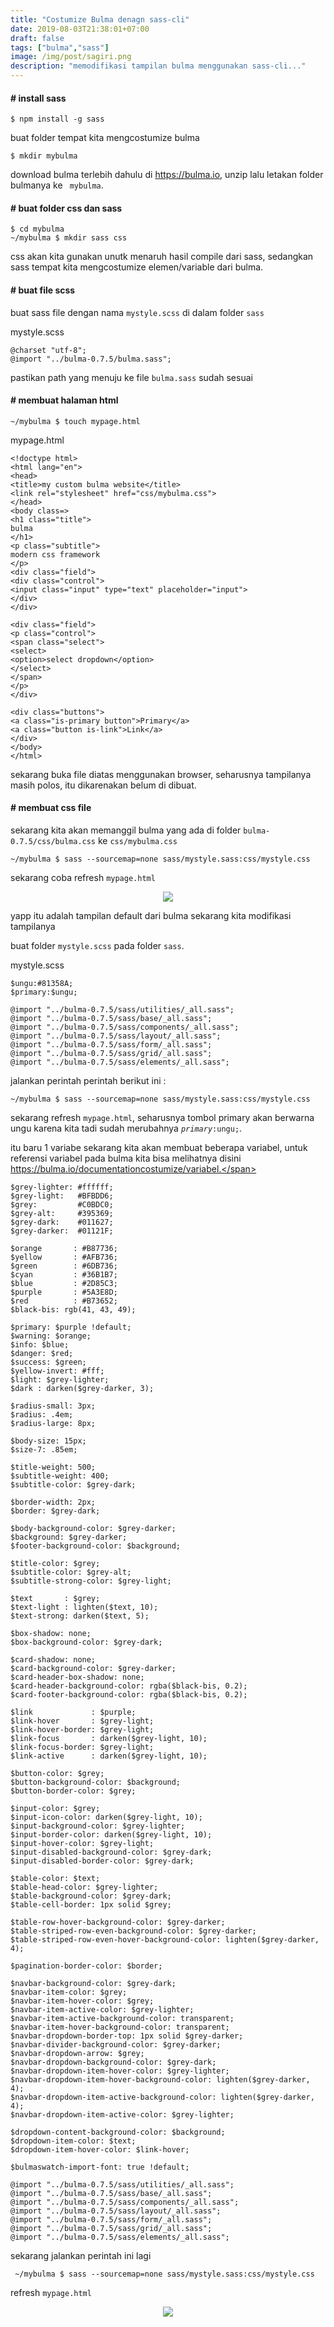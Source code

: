 ```yaml
---
title: "Costumize Bulma denagn sass-cli"
date: 2019-08-03T21:38:01+07:00
draft: false
tags: ["bulma","sass"]
image: /img/post/sagiri.png
description: "memodifikasi tampilan bulma menggunakan sass-cli..."
---
```


#### # install sass

    $ npm install -g sass

buat folder tempat kita mengcostumize bulma

    $ mkdir mybulma

download bulma terlebih dahulu di https://bulma.io, unzip lalu letakan folder bulmanya ke <code> mybulma</code>.

#### # buat folder css dan sass

    $ cd mybulma
    ~/mybulma $ mkdir sass css

css akan kita gunakan unutk menaruh hasil compile dari sass, sedangkan sass tempat kita mengcostumize elemen/variable dari bulma.

#### # buat file scss
buat sass file dengan nama <code>mystyle.scss</code> di dalam folder <code>sass</code>

mystyle.scss

    @charset "utf-8";
    @import "../bulma-0.7.5/bulma.sass";

pastikan path yang menuju ke file <code>bulma.sass</code> sudah sesuai

#### # membuat halaman html

    ~/mybulma $ touch mypage.html

mypage.html

    <!doctype html>
    <html lang="en">
    <head>
    <title>my custom bulma website</title>
    <link rel="stylesheet" href="css/mybulma.css">
    </head>
    <body class=>
    <h1 class="title">
    bulma
    </h1>
    <p class="subtitle">
    modern css framework
    </p>
    <div class="field">
    <div class="control">
    <input class="input" type="text" placeholder="input">
    </div>
    </div>

    <div class="field">
    <p class="control">
    <span class="select">
    <select>
    <option>select dropdown</option>
    </select>
    </span>
    </p>
    </div>

    <div class="buttons">
    <a class="is-primary button">Primary</a>
    <a class="button is-link">Link</a>
    </div>
    </body>
    </html>

sekarang buka file diatas menggunakan browser, seharusnya tampilanya masih polos, itu dikarenakan <code><link rel="stylesheet" href="css/mybulma.css"></code> belum di dibuat.

#### # membuat css file
sekarang kita akan memanggil bulma yang ada di folder <code>bulma-0.7.5/css/bulma.css</code> ke <code>css/mybulma.css</code>

    ~/mybulma $ sass --sourcemap=none sass/mystyle.sass:css/mystyle.css

sekarang coba refresh <code>mypage.html</code>

<center>
<img src="/img/post/costumize-bulma.png">
</center>


yapp itu adalah tampilan default dari bulma sekarang kita modifikasi tampilanya

buat folder <code>mystyle.scss</code> pada folder <code>sass</code>.

mystyle.scss

    $ungu:#81358A;
    $primary:$ungu;

    @import "../bulma-0.7.5/sass/utilities/_all.sass";
    @import "../bulma-0.7.5/sass/base/_all.sass";
    @import "../bulma-0.7.5/sass/components/_all.sass";
    @import "../bulma-0.7.5/sass/layout/_all.sass";
    @import "../bulma-0.7.5/sass/form/_all.sass";
    @import "../bulma-0.7.5/sass/grid/_all.sass";
    @import "../bulma-0.7.5/sass/elements/_all.sass";

jalankan perintah perintah berikut ini :

    ~/mybulma $ sass --sourcemap=none sass/mystyle.sass:css/mystyle.css

sekarang refresh <code>mypage.html</code>, seharusnya tombol primary akan berwarna ungu karena kita tadi sudah merubahnya <code>$primary:$ungu;</code>.

itu baru 1 variabe sekarang kita akan membuat beberapa variabel, untuk referensi variabel pada bulma kita bisa melihatnya disini <span class="break">https://bulma.io/documentationcostumize/variabel.</span>


    $grey-lighter: #ffffff;
    $grey-light:   #BFBDD6;
    $grey:         #C0BDC0;
    $grey-alt:     #395369;
    $grey-dark:    #011627;
    $grey-darker:  #01121F;

    $orange       : #B87736;
    $yellow       : #AFB736;
    $green        : #6DB736;
    $cyan         : #36B1B7;
    $blue         : #2D85C3;
    $purple       : #5A3E8D;
    $red          : #B73652;
    $black-bis: rgb(41, 43, 49);

    $primary: $purple !default;
    $warning: $orange;
    $info: $blue;
    $danger: $red;
    $success: $green;
    $yellow-invert: #fff;
    $light: $grey-lighter;
    $dark : darken($grey-darker, 3);

    $radius-small: 3px;
    $radius: .4em;
    $radius-large: 8px;

    $body-size: 15px;
    $size-7: .85em;

    $title-weight: 500;
    $subtitle-weight: 400;
    $subtitle-color: $grey-dark;

    $border-width: 2px;
    $border: $grey-dark;

    $body-background-color: $grey-darker;
    $background: $grey-darker;
    $footer-background-color: $background;

    $title-color: $grey;
    $subtitle-color: $grey-alt;
    $subtitle-strong-color: $grey-light;

    $text       : $grey;
    $text-light : lighten($text, 10);
    $text-strong: darken($text, 5);

    $box-shadow: none;
    $box-background-color: $grey-dark;

    $card-shadow: none;
    $card-background-color: $grey-darker;
    $card-header-box-shadow: none;
    $card-header-background-color: rgba($black-bis, 0.2);
    $card-footer-background-color: rgba($black-bis, 0.2);

    $link             : $purple;
    $link-hover       : $grey-light;
    $link-hover-border: $grey-light;
    $link-focus       : darken($grey-light, 10);
    $link-focus-border: $grey-light;
    $link-active      : darken($grey-light, 10);

    $button-color: $grey;
    $button-background-color: $background;
    $button-border-color: $grey;

    $input-color: $grey;
    $input-icon-color: darken($grey-light, 10);
    $input-background-color: $grey-lighter;
    $input-border-color: darken($grey-light, 10);
    $input-hover-color: $grey-light;
    $input-disabled-background-color: $grey-dark;
    $input-disabled-border-color: $grey-dark;

    $table-color: $text;
    $table-head-color: $grey-lighter;
    $table-background-color: $grey-dark;
    $table-cell-border: 1px solid $grey;

    $table-row-hover-background-color: $grey-darker;
    $table-striped-row-even-background-color: $grey-darker;
    $table-striped-row-even-hover-background-color: lighten($grey-darker, 4);

    $pagination-border-color: $border;

    $navbar-background-color: $grey-dark;
    $navbar-item-color: $grey;
    $navbar-item-hover-color: $grey;
    $navbar-item-active-color: $grey-lighter;
    $navbar-item-active-background-color: transparent;
    $navbar-item-hover-background-color: transparent;
    $navbar-dropdown-border-top: 1px solid $grey-darker;
    $navbar-divider-background-color: $grey-darker;
    $navbar-dropdown-arrow: $grey;
    $navbar-dropdown-background-color: $grey-dark;
    $navbar-dropdown-item-hover-color: $grey-lighter;
    $navbar-dropdown-item-hover-background-color: lighten($grey-darker, 4);
    $navbar-dropdown-item-active-background-color: lighten($grey-darker, 4);
    $navbar-dropdown-item-active-color: $grey-lighter;

    $dropdown-content-background-color: $background;
    $dropdown-item-color: $text;
    $dropdown-item-hover-color: $link-hover;

    $bulmaswatch-import-font: true !default;

    @import "../bulma-0.7.5/sass/utilities/_all.sass";
    @import "../bulma-0.7.5/sass/base/_all.sass";
    @import "../bulma-0.7.5/sass/components/_all.sass";
    @import "../bulma-0.7.5/sass/layout/_all.sass";
    @import "../bulma-0.7.5/sass/form/_all.sass";
    @import "../bulma-0.7.5/sass/grid/_all.sass";
    @import "../bulma-0.7.5/sass/elements/_all.sass";


sekarang jalankan perintah ini lagi

     ~/mybulma $ sass --sourcemap=none sass/mystyle.sass:css/mystyle.css

refresh <code>mypage.html</code>

<center>
<div class="card">
<img src="/img/post/costumize-bulma-2.png">
</div>
</center>